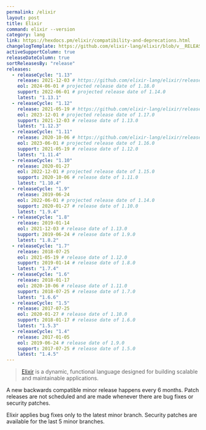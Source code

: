```yaml
---
permalink: /elixir
layout: post
title: Elixir
command: elixir --version
category: lang
link: https://hexdocs.pm/elixir/compatibility-and-deprecations.html
changelogTemplate: https://github.com/elixir-lang/elixir/blob/v__RELEASE_CYCLE__/CHANGELOG.md
activeSupportColumn: true
releaseDateColumn: true
sortReleasesBy: "release"
releases:
  - releaseCycle: "1.13"
    release: 2021-12-03 # https://github.com/elixir-lang/elixir/releases/tag/v1.13.0
    eol: 2024-06-01 # projected release date of 1.18.0
    support: 2022-06-01 # projected release date of 1.14.0
    latest: "1.13.1"
  - releaseCycle: "1.12"
    release: 2021-05-19 # https://github.com/elixir-lang/elixir/releases/tag/v1.12.0
    eol: 2023-12-01 # projected release date of 1.17.0
    support: 2021-12-03 # release date of 1.13.0
    latest: "1.12.3"
  - releaseCycle: "1.11"
    release: 2020-10-06 # https://github.com/elixir-lang/elixir/releases/tag/v1.11.0
    eol: 2023-06-01 # projected release date of 1.16.0
    support: 2021-05-19 # release date of 1.12.0
    latest: "1.11.4"
  - releaseCycle: "1.10"
    release: 2020-01-27
    eol: 2022-12-01 # projected release date of 1.15.0
    support: 2020-10-06 # release date of 1.11.0
    latest: "1.10.4"
  - releaseCycle: "1.9"
    release: 2019-06-24
    eol: 2022-06-01 # projected release date of 1.14.0
    support: 2020-01-27 # release date of 1.10.0
    latest: "1.9.4"
  - releaseCycle: "1.8"
    release: 2019-01-14
    eol: 2021-12-03 # release date of 1.13.0
    support: 2019-06-24 # release date of 1.9.0
    latest: "1.8.2"
  - releaseCycle: "1.7"
    release: 2018-07-25
    eol: 2021-05-19 # release date of 1.12.0
    support: 2019-01-14 # release date of 1.8.0
    latest: "1.7.4"
  - releaseCycle: "1.6"
    release: 2018-01-17
    eol: 2020-10-06 # release date of 1.11.0
    support: 2018-07-25 # release date of 1.7.0
    latest: "1.6.6"
  - releaseCycle: "1.5"
    release: 2017-07-25
    eol: 2020-01-27 # release date of 1.10.0
    support: 2018-01-17 # release date of 1.6.0
    latest: "1.5.3"
  - releaseCycle: "1.4"
    release: 2017-01-05
    eol: 2019-06-24 # release date of 1.9.0
    support: 2017-07-25 # release date of 1.5.0
    latest: "1.4.5"
---
```

>[Elixir](https://elixir-lang.org/) is a dynamic, functional language designed for building scalable and maintainable applications.

A new backwards compatible minor release happens every 6 months. Patch releases are not scheduled and are made whenever there are bug fixes or security patches.

Elixir applies bug fixes only to the latest minor branch. Security patches are available for the last 5 minor branches.
